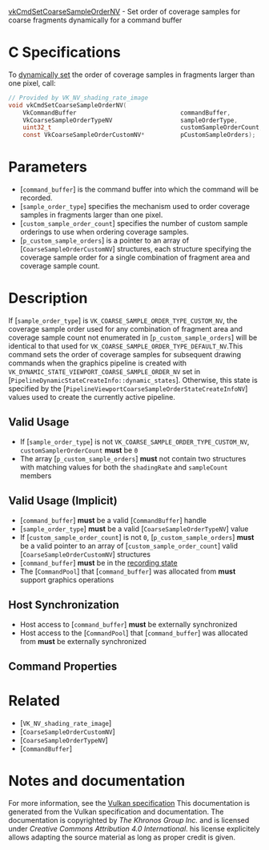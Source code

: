 [vkCmdSetCoarseSampleOrderNV](https://www.khronos.org/registry/vulkan/specs/1.3-extensions/man/html/vkCmdSetCoarseSampleOrderNV.html) - Set order of coverage samples for coarse fragments dynamically for a command buffer

# C Specifications
To [dynamically set](https://www.khronos.org/registry/vulkan/specs/1.3-extensions/html/vkspec.html#pipelines-dynamic-state) the order of coverage
samples in fragments larger than one pixel, call:
```c
// Provided by VK_NV_shading_rate_image
void vkCmdSetCoarseSampleOrderNV(
    VkCommandBuffer                             commandBuffer,
    VkCoarseSampleOrderTypeNV                   sampleOrderType,
    uint32_t                                    customSampleOrderCount,
    const VkCoarseSampleOrderCustomNV*          pCustomSampleOrders);
```

# Parameters
- [`command_buffer`] is the command buffer into which the command will be recorded.
- [`sample_order_type`] specifies the mechanism used to order coverage samples in fragments larger than one pixel.
- [`custom_sample_order_count`] specifies the number of custom sample orderings to use when ordering coverage samples.
- [`p_custom_sample_orders`] is a pointer to an array of [`CoarseSampleOrderCustomNV`] structures, each structure specifying the coverage sample order for a single combination of fragment area and coverage sample count.

# Description
If [`sample_order_type`] is `VK_COARSE_SAMPLE_ORDER_TYPE_CUSTOM_NV`, the
coverage sample order used for any combination of fragment area and coverage
sample count not enumerated in [`p_custom_sample_orders`] will be identical
to that used for `VK_COARSE_SAMPLE_ORDER_TYPE_DEFAULT_NV`.This command sets the order of coverage samples for subsequent drawing
commands when the graphics pipeline is created with
`VK_DYNAMIC_STATE_VIEWPORT_COARSE_SAMPLE_ORDER_NV` set in
[`PipelineDynamicStateCreateInfo::dynamic_states`].
Otherwise, this state is specified by the
[`PipelineViewportCoarseSampleOrderStateCreateInfoNV`] values used to
create the currently active pipeline.
## Valid Usage
-    If [`sample_order_type`] is not `VK_COARSE_SAMPLE_ORDER_TYPE_CUSTOM_NV`, `customSamplerOrderCount` **must**  be `0`
-    The array [`p_custom_sample_orders`] **must**  not contain two structures with matching values for both the `shadingRate` and `sampleCount` members

## Valid Usage (Implicit)
-  [`command_buffer`] **must**  be a valid [`CommandBuffer`] handle
-  [`sample_order_type`] **must**  be a valid [`CoarseSampleOrderTypeNV`] value
-    If [`custom_sample_order_count`] is not `0`, [`p_custom_sample_orders`] **must**  be a valid pointer to an array of [`custom_sample_order_count`] valid [`CoarseSampleOrderCustomNV`] structures
-  [`command_buffer`] **must**  be in the [recording state]()
-    The [`CommandPool`] that [`command_buffer`] was allocated from  **must**  support graphics operations

## Host Synchronization
- Host access to [`command_buffer`] **must**  be externally synchronized
- Host access to the [`CommandPool`] that [`command_buffer`] was allocated from  **must**  be externally synchronized

## Command Properties

# Related
- [`VK_NV_shading_rate_image`]
- [`CoarseSampleOrderCustomNV`]
- [`CoarseSampleOrderTypeNV`]
- [`CommandBuffer`]

# Notes and documentation
For more information, see the [Vulkan specification](https://www.khronos.org/registry/vulkan/specs/1.3-extensions/html/vkspec.html)
This documentation is generated from the Vulkan specification and documentation.
The documentation is copyrighted by *The Khronos Group Inc.* and is licensed under *Creative Commons Attribution 4.0 International*.
his license explicitely allows adapting the source material as long as proper credit is given.
        